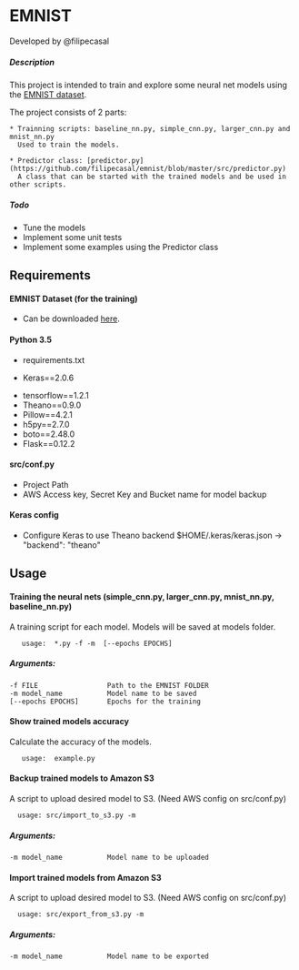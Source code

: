 # EMNIST

Developed by @filipecasal

##### Description
This project is intended to train and explore some neural net models using the [EMNIST dataset](https://arxiv.org/abs/1702.05373 "EMNIST: an extension of MNIST to handwritten letters").

The project consists of 2 parts:

    * Trainning scripts: baseline_nn.py, simple_cnn.py, larger_cnn.py and mnist_nn.py
      Used to train the models.

    * Predictor class: [predictor.py](https://github.com/filipecasal/emnist/blob/master/src/predictor.py)
      A class that can be started with the trained models and be used in other scripts.


##### Todo
   * Tune the models
   * Implement some unit tests
   * Implement some examples using the Predictor class


## Requirements

#### EMNIST Dataset (for the training)
  * Can be downloaded [here](http://biometrics.nist.gov/cs_links/EMNIST/gzip.zip).

#### Python 3.5
  * requirements.txt
   - Keras==2.0.6
   * tensorflow==1.2.1
   * Theano==0.9.0
   * Pillow==4.2.1
   * h5py==2.7.0
   * boto==2.48.0
   * Flask==0.12.2

#### src/conf.py
  * Project Path
  * AWS Access key, Secret Key and Bucket name for model backup

#### Keras config
  * Configure Keras to use Theano backend
    $HOME/.keras/keras.json -> "backend": "theano"


## Usage

#### Training the neural nets (simple_cnn.py, larger_cnn.py, mnist_nn.py, baseline_nn.py)

A training script for each model. Models will be saved at models folder.

       usage:  *.py -f -m  [--epochs EPOCHS]

##### Arguments:

    -f FILE                 Path to the EMNIST FOLDER
    -m model_name           Model name to be saved
    [--epochs EPOCHS]       Epochs for the training


#### Show trained models accuracy

Calculate the accuracy of the models.

       usage:  example.py


#### Backup trained models to Amazon S3

A script to upload desired model to S3. (Need AWS config on src/conf.py)

      usage: src/import_to_s3.py -m

##### Arguments:

    -m model_name           Model name to be uploaded


#### Import trained models from Amazon S3

A script to upload desired model to S3. (Need AWS config on src/conf.py)

      usage: src/export_from_s3.py -m  

##### Arguments:

    -m model_name           Model name to be exported
